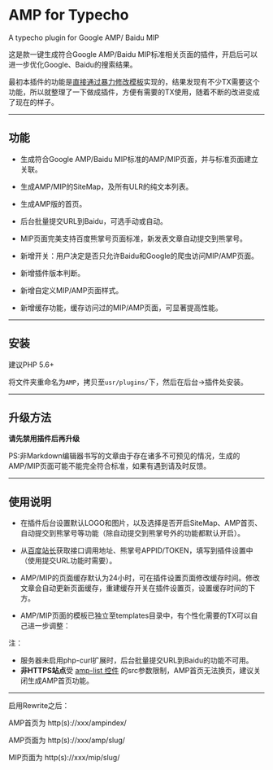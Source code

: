 # AMP for Typecho
 A typecho plugin for Google AMP/ Baidu MIP

这是款一键生成符合Google AMP/Baidu MIP标准相关页面的插件，开启后可以进一步优化Google、Baidu的搜索结果。

最初本插件的功能是[直接通过暴力修改模板][1]实现的，结果发现有不少TX需要这个功能，所以就整理了一下做成插件，方便有需要的TX使用，随着不断的改进变成了现在的样子。

---
## 功能

- 生成符合Google AMP/Baidu MIP标准的AMP/MIP页面，并与标准页面建立关联。

- 生成AMP/MIP的SiteMap，及所有ULR的纯文本列表。

- 生成AMP版的首页。
 
- 后台批量提交URL到Baidu，可选手动或自动。

- MIP页面完美支持百度熊掌号页面标准，新发表文章自动提交到熊掌号。

- 新增开关：用户决定是否只允许Baidu和Google的爬虫访问MIP/AMP页面。

- 新增插件版本判断。

- 新增自定义MIP/AMP页面样式。

- 新增缓存功能，缓存访问过的MIP/AMP页面，可显著提高性能。

---
## 安装

建议PHP 5.6+

将文件夹重命名为`AMP`，拷贝至`usr/plugins/`下，然后在后台->插件处安装。

---
## 升级方法

**请先禁用插件后再升级**

PS:非Markdown编辑器书写的文章由于存在诸多不可预见的情况，生成的AMP/MIP页面可能不能完全符合标准，如果有遇到请及时反馈。


---
## 使用说明

- 在插件后台设置默认LOGO和图片，以及选择是否开启SiteMap、AMP首页、自动提交到熊掌号等功能（除自动提交到熊掌号外的功能都默认开启）。

- 从[百度站长][2]获取接口调用地址、熊掌号APPID/TOKEN，填写到插件设置中（使用提交URL功能时需要）。

- AMP/MIP的页面缓存默认为24小时，可在插件设置页面修改缓存时间。修改文章会自动更新页面缓存，重建缓存开关在插件设置页，设置缓存时间的下方。

- AMP/MIP页面的模板已独立至templates目录中，有个性化需要的TX可以自己进一步调整：



注：
- 服务器未启用php-curl扩展时，后台批量提交URL到Baidu的功能不可用。
- **非HTTPS站点**受 [amp-list 控件][3] 的src参数限制，AMP首页无法换页，建议关闭生成AMP首页功能。

---

启用Rewrite之后：

AMP首页为 http(s)://xxx/ampindex/

AMP页面为 http(s)://xxx/amp/slug/

MIP页面为 http(s)://xxx/mip/slug/


  [1]: https://holmesian.org/typecho-upgrade-AMP
  [2]: http://ziyuan.baidu.com/mip/index
  [3]: https://www.ampproject.org/docs/reference/components/amp-list
